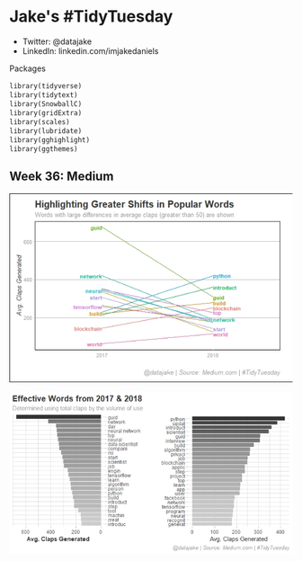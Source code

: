 # Jake's #TidyTuesday
* Twitter: @datajake
* LinkedIn: linkedin.com/imjakedaniels

Packages
```
library(tidyverse)
library(tidytext)
library(SnowballC)
library(gridExtra)
library(scales)
library(lubridate)
library(gghighlight)
library(ggthemes)
```

## Week 36: Medium
![Big Differences](https://raw.githubusercontent.com/imjakedaniels/TidyTuesday/master/final_shifts.jpeg?raw=TRUE)

![Successful Terms](https://github.com/imjakedaniels/TidyTuesday/blob/master/effective_words_mixed.jpeg?raw=TRUE)
